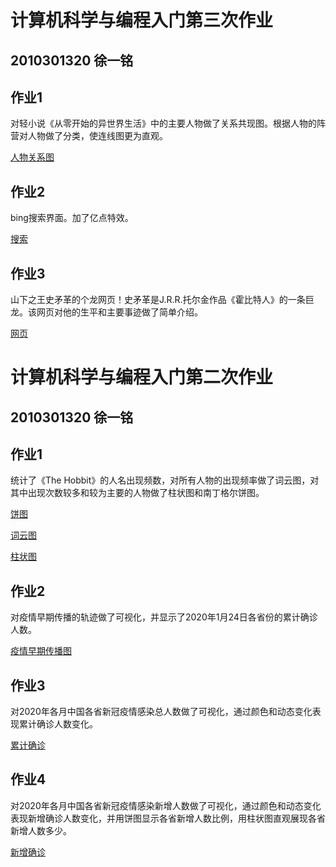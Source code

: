 # 计算机科学与编程入门第三次作业
## 2010301320 徐一铭

## 作业1
对轻小说《从零开始的异世界生活》中的主要人物做了关系共现图。根据人物的阵营对人物做了分类，使连线图更为直观。

[人物关系图](/re0lation.html)

## 作业2
bing搜索界面。加了亿点特效。

[搜索](/asland_search.html)

## 作业3
山下之王史矛革的个龙网页！史矛革是J.R.R.托尔金作品《霍比特人》的一条巨龙。该网页对他的生平和主要事迹做了简单介绍。

[网页](/smaug.html)

# 计算机科学与编程入门第二次作业
## 2010301320 徐一铭

## 作业1
统计了《The Hobbit》的人名出现频数，对所有人物的出现频率做了词云图，对其中出现次数较多和较为主要的人物做了柱状图和南丁格尔饼图。

[饼图](/pie.html)

[词云图](/wordcloud.html)

[柱状图](/bar.html)

## 作业2
对疫情早期传播的轨迹做了可视化，并显示了2020年1月24日各省份的累计确诊人数。

[疫情早期传播图](/geo.html)

## 作业3
对2020年各月中国各省新冠疫情感染总人数做了可视化，通过颜色和动态变化表现累计确诊人数变化。

[累计确诊](/COVID_map.html)

## 作业4
对2020年各月中国各省新冠疫情感染新增人数做了可视化，通过颜色和动态变化表现新增确诊人数变化，并用饼图显示各省新增人数比例，用柱状图直观展现各省新增人数多少。

[新增确诊](/gridchart.html)

